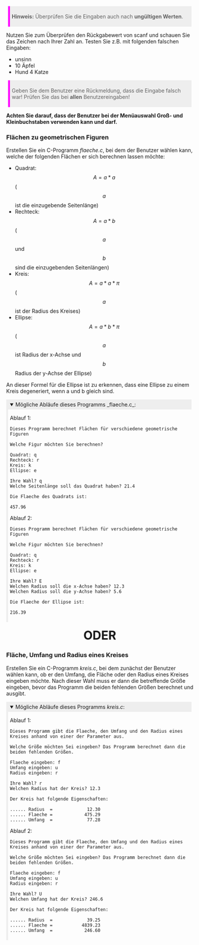 > **Hinweis:** Überprüfen Sie die Eingaben auch nach **ungültigen Werten**.

Nutzen Sie zum Überprüfen den Rückgabewert von scanf und schauen Sie das Zeichen nach Ihrer Zahl an. Testen Sie z.B. mit folgenden falschen Eingaben:

- unsinn
- 10 Äpfel
- Hund 4 Katze

> Geben Sie dem Benutzer eine Rückmeldung, dass die Eingabe falsch war! Prüfen Sie das bei **allen** Benutzereingaben!

**Achten Sie darauf, dass der Benutzer bei der Menüauswahl Groß- und Kleinbuchstaben verwenden kann und darf.**

### Flächen zu geometrischen Figuren

Erstellen Sie ein C-Programm _flaeche.c_, bei dem der Benutzer wählen kann, welche der folgenden Flächen er sich berechnen lassen möchte:

- Quadrat: $$A = a * a$$ ($$a$$ ist die einzugebende Seitenlänge)
- Rechteck: $$A = a * b$$ ($$a$$ und $$b$$ sind die einzugebenden Seitenlängen)
- Kreis: $$A = a * a * \pi$$ ($$a$$ ist der Radius des Kreises)
- Ellipse: $$A = a * b * \pi$$ ($$a$$ ist Radius der x-Achse und $$b$$ Radius der y-Achse der Ellipse)

An dieser Formel für die Ellipse ist zu erkennen, dass eine Ellipse zu einem Kreis degeneriert, wenn a und b gleich sind.

<details open>
<summary>Mögliche Abläufe dieses Programms _flaeche.c_:</summary>

Ablauf 1:

```
Dieses Programm berechnet Flächen für verschiedene geometrische Figuren

Welche Figur möchten Sie berechnen?

Quadrat: q
Rechteck: r
Kreis: k
Ellipse: e

Ihre Wahl? q
Welche Seitenlänge soll das Quadrat haben? 21.4

Die Flaeche des Quadrats ist:

457.96
```

Ablauf 2:

```
Dieses Programm berechnet Flächen für verschiedene geometrische Figuren

Welche Figur möchten Sie berechnen?

Quadrat: q
Rechteck: r
Kreis: k
Ellipse: e

Ihre Wahl? E
Welchen Radius soll die x-Achse haben? 12.3
Welchen Radius soll die y-Achse haben? 5.6

Die Flaeche der Ellipse ist:

216.39
```

</details>

<div class="or">ODER</div>

### Fläche, Umfang und Radius eines Kreises

Erstellen Sie ein C-Programm _kreis.c_, bei dem zunächst der Benutzer wählen kann, ob er den Umfang, die Fläche oder den Radius eines Kreises eingeben möchte. Nach dieser Wahl muss er dann die betreffende Größe eingeben, bevor das Programm die beiden fehlenden Größen berechnet und ausgibt.

<details open>
<summary>Mögliche Abläufe dieses Programms <i>kreis.c</i>:</summary>

Ablauf 1:

```
Dieses Programm gibt die Flaeche, den Umfang und den Radius eines Kreises anhand von einer der Parameter aus.

Welche Größe möchten Sei eingeben? Das Programm berechnet dann die beiden fehlenden Größen.

Flaeche eingeben: f
Umfang eingeben: u
Radius eingeben: r

Ihre Wahl? r
Welchen Radius hat der Kreis? 12.3

Der Kreis hat folgende Eigenschaften:

...... Radius  =             12.30
...... Flaeche =            475.29
...... Umfang  =             77.28
```

Ablauf 2:

```
Dieses Programm gibt die Flaeche, den Umfang und den Radius eines Kreises anhand von einer der Parameter aus.

Welche Größe möchten Sei eingeben? Das Programm berechnet dann die beiden fehlenden Größen.

Flaeche eingeben: f
Umfang eingeben: u
Radius eingeben: r

Ihre Wahl? U
Welchen Umfang hat der Kreis? 246.6

Der Kreis hat folgende Eigenschaften:

...... Radius  =             39.25
...... Flaeche =           4839.23
...... Umfang  =            246.60
```
</details>

<style>
.or {
    text-align:center;
    margin:1rem;
    font-size:2rem;
    font-weight: bold;
}

blockquote, .blockquote {
    background:#EEE;
    padding:5px;
    margin: 5px;
    border-left: 5px solid magenta;
}

code.hljs {
    background: #EEE;
}

details {
    border-left: 5px solid #EEE;
    padding: 5px;
}
summary {
    background: #EEE;
    padding: 5px;
    margin-left: -5px;
    margin-top: -5px;
}
</style>
